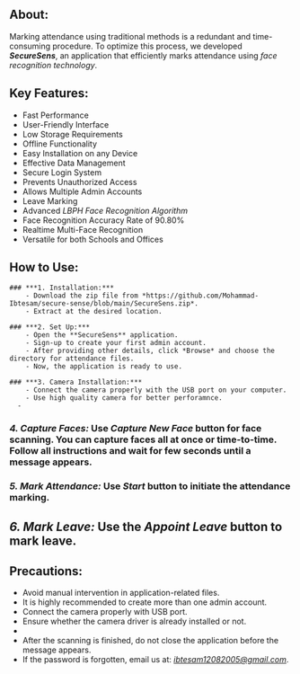 ## **About:**
Marking attendance using traditional methods is a redundant and time-consuming procedure. To optimize this process, we developed ***SecureSens***, an application that efficiently marks attendance using *face recognition technology*.



## **Key Features:**
  - Fast Performance
  - User-Friendly Interface
  - Low Storage Requirements
  - Offline Functionality
  - Easy Installation on any Device
  - Effective Data Management
  - Secure Login System
  - Prevents Unauthorized Access
  - Allows Multiple Admin Accounts
  - Leave Marking
  - Advanced *LBPH Face Recognition Algorithm*
  - Face Recognition Accuracy Rate of 90.80%
  - Realtime Multi-Face Recognition
  - Versatile for both Schools and Offices



## **How to Use:**
    ### ***1. Installation:***
        - Download the zip file from *https://github.com/Mohammad-Ibtesam/secure-sense/blob/main/SecureSens.zip*.
        - Extract at the desired location.

    ### ***2. Set Up:*** 
        - Open the **SecureSens** application.
        - Sign-up to create your first admin account.
        - After providing other details, click *Browse* and choose the directory for attendance files.
        - Now, the application is ready to use.
  
    ### ***3. Camera Installation:*** 
        - Connect the camera properly with the USB port on your computer.
        - Use high quality camera for better perforamnce.
      - 
  
  ### ***4. Capture Faces:*** Use *Capture New Face* button for face scanning. You can capture faces all at once or time-to-time. Follow all instructions and wait for few seconds until a message appears.
  
  ### ***5. Mark Attendance:*** Use *Start* button to initiate the attendance marking.
  
  ## ***6. Mark Leave:*** Use the *Appoint Leave* button to mark leave.



## **Precautions:**
- Avoid manual intervention in application-related files.
- It is highly recommended to create more than one admin account.
- Connect the camera properly with USB port.
- Ensure whether the camera driver is already installed or not.
- 
- After the scanning is finished, do not close the application before the message appears.
- If the password is forgotten, email us at: *ibtesam12082005@gmail.com*.
